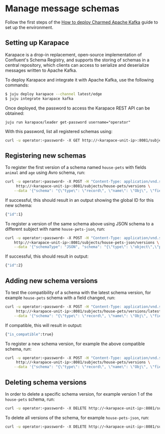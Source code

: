 # Manage message schemas

Follow the first steps of the [How to deploy Charmed Apache Kafka](https://discourse.charmhub.io/t/charmed-kafka-documentation-how-to-deploy/13261) guide to set up the environment.

## Setting up Karapace

Karapace is a drop-in replacement, open-source implementation of Confluent's Schema Registry, and supports the storing of schemas in a central repository, which clients can access to serialize and deserialize messages written to Apache Kafka.

To deploy Karapace and integrate it with Apache Kafka, use the following commands:

```bash
$ juju deploy karapace --channel latest/edge
$ juju integrate karapace kafka
```

Once deployed, the password to access the Karapace REST API can be obtained:

```shell
juju run karapace/leader get-password username="operator"
```

With this password, list all registered schemas using:

```bash
curl -u operator:<password> -X GET http://<karapace-unit-ip>:8081/subjects
```

## Registering new schemas

To register the first version of a schema named `house-pets` with fields `animal` and `age` using Avro schema, run:

```bash
curl -u operator:<password> -X POST -H "Content-Type: application/vnd.schemaregistry.v1+json" \
     http://<karapace-unit-ip>:8081/subjects/house-pets/versions \
    --data '{"schema": "{\"type\": \"record\", \"name\": \"Obj\", \"fields\":[{\"name\": \"animal\", \"type\": \"string\"},{\"name\": \"age\", \"type\": \"int\"}]}"}'
```

If successful, this should result in an output showing the global ID for this new schema:

```bash
{"id":1}
```

To register a version of the same schema above using JSON schema to a different subject with name `house-pets-json`, run:

```bash
curl -u operator:<password> -X POST -H "Content-Type: application/vnd.schemaregistry.v1+json" \
    http://<karapace-unit-ip>:8081/subjects/house-pets-json/versions \
    --data '{"schemaType": "JSON", "schema": "{\"type\": \"object\",\"properties\":{\"animal\":{\"type\": \"string\"}, \"age\":{\"type\": \"number\"}},\"additionalProperties\":true}"}'
```

If successful, this should result in output:

```bash
{"id":2}
```

## Adding new schema versions

To test the compatibility of a schema with the latest schema version, for example `house-pets` schema with a field changed, run:

```bash
curl -u operator:<password> -X POST -H "Content-Type: application/vnd.schemaregistry.v1+json" \
     http://<karapace-unit-ip>:8081/subjects/house-pets/versions/latest \
    --data '{"schema": "{\"type\": \"record\", \"name\": \"Obj\", \"fields\":[{\"name\": \"animal\", \"type\": \"string\"}]}"}'
```

If compatible, this will result in output:

```bash
{"is_compatible":true}
```

To register a new schema version, for example the above compatible schema, run:

```bash
curl -u operator:<password> -X POST -H "Content-Type: application/vnd.schemaregistry.v1+json" \
     http://<karapace-unit-ip>:8081/subjects/house-pets/versions \
    --data '{"schema": "{\"type\": \"record\", \"name\": \"Obj\", \"fields\":[{\"name\": \"animal\", \"type\": \"string\"}]}"}'
```

## Deleting schema versions

In order to delete a specific schema version, for example version 1 of the `house-pets` schema, run:

```bash
curl -u operator:<password> -X DELETE http://<karapace-unit-ip>:8081/subjects/house-pets/versions/1
```

To delete all versions of the schema, for example `house-pets-json`, run:

```bash
curl -u operator:<password> -X DELETE http://<karapace-unit-ip>:8081/subjects/house-pets-json
```
